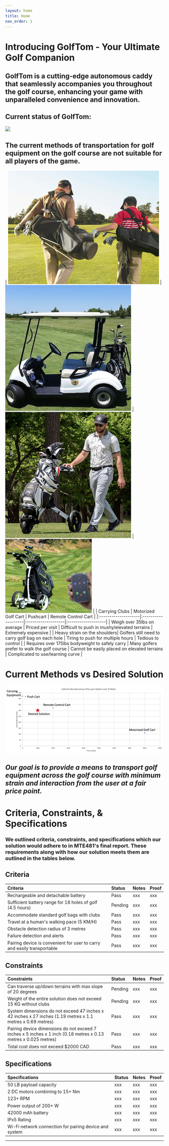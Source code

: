 ```yaml
---
layout: home
title: Home
nav_order: 1
---
```

# **Introducing GolfTom - Your Ultimate Golf Companion**​ 
## **GolfTom is a cutting-edge autonomous caddy that seamlessly accompanies you throughout the golf course, enhancing your game with unparalleled convenience and innovation.**
## **Current status of GolfTom:**
![](./assets/images/caddySideViewFeb.png)

## **The current methods of transportation for golf equipment on the golf course are not suitable for all players of the game​.**

| ![](./assets/images/carryingClubs.png) | ![](./assets/images/motorizedGolfCart.png) | ![](./assets/images/pushcart.png) | ![](./assets/images/remoteControlCart.png) |
| Carrying Clubs | Motorized Golf Cart | Pushcart | Remote Control Cart |
|:--------------------|:-------------------|:-------------------|:-------------------|
| Weigh over 35lbs on average | Priced per visit | Difficult to push in mushy/elevated terrains | Extremely expensive |
| Heavy strain on the shoulders| Golfers still need to carry golf bag on each hole | Tiring to push for multiple hours | Tedious to control |
| Requires over 175lbs bodyweight to safely carry | Many golfers prefer to walk the golf course | Cannot be easily placed on elevated terrains | Complicated to use/learning curve |

# Current Methods vs Desired Solution
![](./assets/images/currentVsDesired.png)

## **_Our goal is to provide a means to transport golf equipment across the golf course with minimum strain and interaction from the user at a fair price point._**

# Criteria, Constraints, & Specifications
### We outlined criteria, constraints, and specifications which our solution would adhere to in MTE481's final report. These requirements along with how our solution meets them are outlined in the tables below.

## **Criteria**

| Criteria | Status | Notes | Proof |
|:--------------------|:-------------------|:-------------------|:-------------------|
| Rechargeable and detachable battery | Pass | xxx | xxx |
| Sufficient battery range for 18 holes of golf (4.5 hours) | Pending | xxx | xxx |
| Accommodate standard golf bags with clubs  | Pass | xxx | xxx |
| Travel at a human's walking pace (5 KM/H) | Pass | xxx | xxx |
| Obstacle detection radius of 3 metres | Pass | xxx | xxx |
| Failure detection and alerts | Pass | xxx | xxx |
| Pairing device is convenient for user to carry and easily transportable | Pass | xxx | xxx |

## **Constraints**

| Constraints | Status | Notes | Proof |
|:--------------------|:-------------------|:-------------------|:-------------------|
| Can traverse up/down terrains with max slope of 20 degrees | Pending | xxx | xxx |
| Weight of the entire solution does not exceed 15 KG without clubs | Pending | xxx | xxx |
| System dimensions do not exceed 47 inches x 42 inches x 27 inches (1.19 metres x 1.1 metres x 0.69 metres) | Pass | xxx | xxx |
| Pairing device dimensions do not exceed 7 inches x 5 inches x 1 inch (0.18 metres x 0.13 metres x 0.025 metres) | Pass | xxx | xxx |
| Total cost does not exceed $2000 CAD | Pass | xxx | xxx |

## **Specifications**

| Specifications | Status | Notes | Proof |
|:--------------------|:-------------------|:-------------------|:-------------------|
| 50 LB payload capacity | xxx | xxx | xxx |
| 2 DC motors combining to 15+ Nm | xxx | xxx | xxx |
| 123+ RPM | xxx | xxx | xxx |
| Power output of 200+ W | xxx | xxx | xxx |
| 42000 mAh battery | xxx | xxx | xxx |
| IPx5 Rating | xxx | xxx | xxx |
| Wi-Fi network connection for pairing device and system | xxx | xxx | xxx |

----